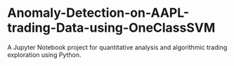 # Anomaly-Detection-on-AAPL-trading-Data-using-OneClassSVM
A Jupyter Notebook project for quantitative analysis and algorithmic trading exploration using Python.
